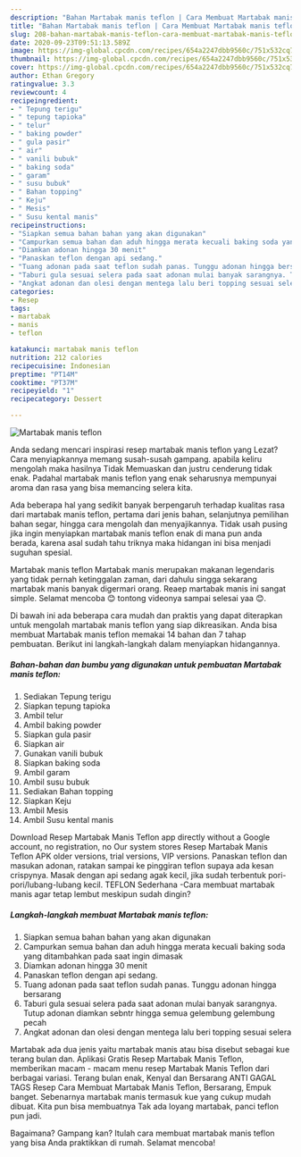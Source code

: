 ```yaml
---
description: "Bahan Martabak manis teflon | Cara Membuat Martabak manis teflon Yang Sedap"
title: "Bahan Martabak manis teflon | Cara Membuat Martabak manis teflon Yang Sedap"
slug: 208-bahan-martabak-manis-teflon-cara-membuat-martabak-manis-teflon-yang-sedap
date: 2020-09-23T09:51:13.589Z
image: https://img-global.cpcdn.com/recipes/654a2247dbb9560c/751x532cq70/martabak-manis-teflon-foto-resep-utama.jpg
thumbnail: https://img-global.cpcdn.com/recipes/654a2247dbb9560c/751x532cq70/martabak-manis-teflon-foto-resep-utama.jpg
cover: https://img-global.cpcdn.com/recipes/654a2247dbb9560c/751x532cq70/martabak-manis-teflon-foto-resep-utama.jpg
author: Ethan Gregory
ratingvalue: 3.3
reviewcount: 4
recipeingredient:
- " Tepung terigu"
- " tepung tapioka"
- " telur"
- " baking powder"
- " gula pasir"
- " air"
- " vanili bubuk"
- " baking soda"
- " garam"
- " susu bubuk"
- " Bahan topping"
- " Keju"
- " Mesis"
- " Susu kental manis"
recipeinstructions:
- "Siapkan semua bahan bahan yang akan digunakan"
- "Campurkan semua bahan dan aduh hingga merata kecuali baking soda yang ditambahkan pada saat ingin dimasak"
- "Diamkan adonan hingga 30 menit"
- "Panaskan teflon dengan api sedang."
- "Tuang adonan pada saat teflon sudah panas. Tunggu adonan hingga bersarang"
- "Taburi gula sesuai selera pada saat adonan mulai banyak sarangnya. Tutup adonan diamkan sebntr hingga semua gelembung gelembung pecah"
- "Angkat adonan dan olesi dengan mentega lalu beri topping sesuai selera"
categories:
- Resep
tags:
- martabak
- manis
- teflon

katakunci: martabak manis teflon 
nutrition: 212 calories
recipecuisine: Indonesian
preptime: "PT14M"
cooktime: "PT37M"
recipeyield: "1"
recipecategory: Dessert

---
```



![Martabak manis teflon](https://img-global.cpcdn.com/recipes/654a2247dbb9560c/751x532cq70/martabak-manis-teflon-foto-resep-utama.jpg)

Anda sedang mencari inspirasi resep martabak manis teflon yang Lezat? Cara menyiapkannya memang susah-susah gampang. apabila keliru mengolah maka hasilnya Tidak Memuaskan dan justru cenderung tidak enak. Padahal martabak manis teflon yang enak seharusnya mempunyai aroma dan rasa yang bisa memancing selera kita.

Ada beberapa hal yang sedikit banyak berpengaruh terhadap kualitas rasa dari martabak manis teflon, pertama dari jenis bahan, selanjutnya pemilihan bahan segar, hingga cara mengolah dan menyajikannya. Tidak usah pusing jika ingin menyiapkan martabak manis teflon enak di mana pun anda berada, karena asal sudah tahu triknya maka hidangan ini bisa menjadi suguhan spesial.

Martabak manis teflon Martabak manis merupakan makanan legendaris yang tidak pernah ketinggalan zaman, dari dahulu singga sekarang martabak manis banyak digermari orang. Reaep martabak manis ini sangat simple. Selamat mencoba 😊 tontong videonya sampai selesai yaa 😊.


Di bawah ini ada beberapa cara mudah dan praktis yang dapat diterapkan untuk mengolah martabak manis teflon yang siap dikreasikan. Anda bisa membuat Martabak manis teflon memakai 14 bahan dan 7 tahap pembuatan. Berikut ini langkah-langkah dalam menyiapkan hidangannya.

<!--inarticleads1-->

##### Bahan-bahan dan bumbu yang digunakan untuk pembuatan Martabak manis teflon:

1. Sediakan  Tepung terigu
1. Siapkan  tepung tapioka
1. Ambil  telur
1. Ambil  baking powder
1. Siapkan  gula pasir
1. Siapkan  air
1. Gunakan  vanili bubuk
1. Siapkan  baking soda
1. Ambil  garam
1. Ambil  susu bubuk
1. Sediakan  Bahan topping
1. Siapkan  Keju
1. Ambil  Mesis
1. Ambil  Susu kental manis


Download Resep Martabak Manis Teflon app directly without a Google account, no registration, no Our system stores Resep Martabak Manis Teflon APK older versions, trial versions, VIP versions. Panaskan teflon dan masukan adonan, ratakan sampai ke pinggiran teflon supaya ada kesan crispynya. Masak dengan api sedang agak kecil, jika sudah terbentuk pori-pori/lubang-lubang kecil. TEFLON Sederhana -Cara membuat martabak manis agar tetap lembut meskipun sudah dingin? 

<!--inarticleads2-->

##### Langkah-langkah membuat Martabak manis teflon:

1. Siapkan semua bahan bahan yang akan digunakan
1. Campurkan semua bahan dan aduh hingga merata kecuali baking soda yang ditambahkan pada saat ingin dimasak
1. Diamkan adonan hingga 30 menit
1. Panaskan teflon dengan api sedang.
1. Tuang adonan pada saat teflon sudah panas. Tunggu adonan hingga bersarang
1. Taburi gula sesuai selera pada saat adonan mulai banyak sarangnya. Tutup adonan diamkan sebntr hingga semua gelembung gelembung pecah
1. Angkat adonan dan olesi dengan mentega lalu beri topping sesuai selera


Martabak ada dua jenis yaitu martabak manis atau bisa disebut sebagai kue terang bulan dan. Aplikasi Gratis Resep Martabak Manis Teflon, memberikan macam - macam menu resep Martabak Manis Teflon dari berbagai variasi. Terang bulan enak, Kenyal dan Bersarang ANTI GAGAL TAGS Resep Cara Membuat Martabak Manis Teflon, Bersarang, Empuk banget. Sebenarnya martabak manis termasuk kue yang cukup mudah dibuat. Kita pun bisa membuatnya Tak ada loyang martabak, panci teflon pun jadi. 

Bagaimana? Gampang kan? Itulah cara membuat martabak manis teflon yang bisa Anda praktikkan di rumah. Selamat mencoba!
